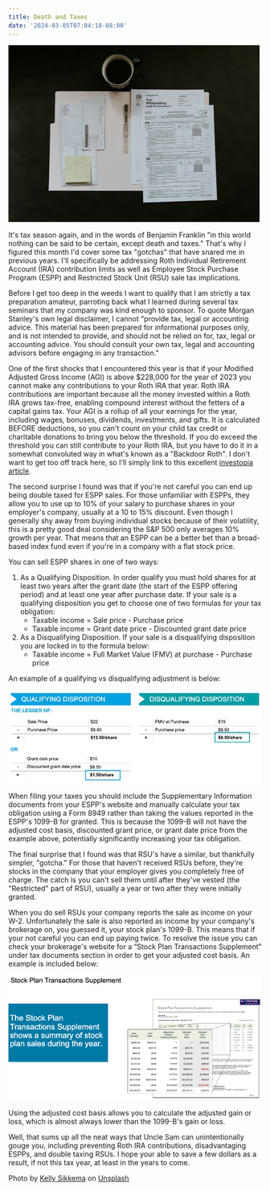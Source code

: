 ```yaml
---
title: Death and Taxes
date: '2024-03-05T07:04:18-08:00'
---
```

![Tax forms](/assets/taxes.jpg)

It's tax season again, and in the words of Benjamin Franklin "in this world nothing can be said to be certain, except death and taxes." That's why I figured this month I'd cover some tax "gotchas" that have snared me in previous years.  I'll specifically be addressing Roth Individual Retirement Account (IRA) contribution limits as well as Employee Stock Purchase Program (ESPP) and Restricted Stock Unit (RSU) sale tax implications.  

Before I get too deep in the weeds I want to qualify that I am strictly a tax preparation amateur, parroting back what I learned during several tax seminars that my company was kind enough to sponsor.  To quote Morgan Stanley's own legal disclaimer, I cannot "provide tax, legal or accounting advice. This material has been prepared for informational purposes only, and is not intended to provide, and should not be relied on for, tax, legal or accounting advice. You should consult your own tax, legal and accounting advisors before engaging in any transaction."

One of the first shocks that I encountered this year is that if your Modified Adjusted Gross Income (AGI) is above $228,000 for the year of 2023 you cannot make any contributions to your Roth IRA that year.  Roth IRA contributions are important because all the money invested within a Roth IRA grows tax-free, enabling compound interest without the fetters of a capital gains tax. Your AGI is a rollup of all your earnings for the year, including wages, bonuses, dividends, investments, and gifts.  It is calculated BEFORE deductions, so you can't count on your child tax credit or charitable donations to bring you below the threshold.  If you do exceed the threshold you can still contribute to your Roth IRA, but you have to do it in a somewhat convoluted way in what's known as a "Backdoor Roth". I don't want to get too off track here, so I'll simply link to this excellent [investopia article](https://www.investopedia.com/terms/b/backdoor-roth-ira.asp).

The second surprise I found was that if you're not careful you can end up being double taxed for ESPP sales.  For those unfamiliar with ESPPs, they allow you to use up to 10% of your salary to purchase shares in your employer's company, usually at a 10 to 15% discount.  Even though I generally shy away from buying individual stocks because of their volatility, this is a pretty good deal considering the S&P 500 only averages 10% growth per year. That means that an ESPP can be a better bet than a broad-based index fund even if you're in a company with a flat stock price. 

You can sell ESPP shares in one of two ways:

1. As a Qualifying Disposition. In order qualify you must hold shares for at least two years after the grant date (the start of the ESPP offering period) and at least one year after purchase date. If your sale is a qualifying disposition you get to choose one of two formulas for your tax obligation:
   * Taxable income = Sale price - Purchase price 
   * Taxable income = Grant date price - Discounted grant date price 
2. As a Disqualifying Disposition. If your sale is a disqualifying disposition you are locked in to the formula below:
   * Taxable income = Full Market Value (FMV) at purchase - Purchase price

An example of a qualifying vs disqualifying adjustment is below:

![Qualifying vs Disqualifying disposition](/assets/qualifying.jpg)



When filing your taxes you should include the Supplementary Information documents from your ESPP's website and manually calculate your tax obligation using a Form 8949 rather than taking the values reported in the ESPP's 1099-B for granted.  This is because the 1099-B will not have the adjusted cost basis, discounted grant price, or grant date price from the example above, potentially significantly increasing your tax obligation.

The final surprise that I found was that RSU's have a similar, but thankfully simpler, "gotcha."  For those that haven't received RSUs before, they're stocks in the company that your employer gives you completely free of charge.  The catch is you can't sell them until after they've vested (the "Restricted" part of RSU), usually a year or two after they were initially granted. 

When you do sell RSUs your company reports the sale as income on your W-2.  Unfortunately the sale is also reported as income by your company's brokerage on, you guessed it, your stock plan's 1099-B. This means that if your not careful you can end up paying twice.  To resolve the issue you can check your brokerage's website for a “Stock Plan Transactions Supplement” under tax documents section in order to get your adjusted cost basis. An example is included below:

![Stock Plan Transactions Supplement](/assets/transactions.png)

Using the adjusted cost basis allows you to calculate the adjusted gain or loss, which is almost always lower than the 1099-B's gain or loss.

Well, that sums up all the neat ways that Uncle Sam can unintentionally gouge you, including preventing Roth IRA contributions, disadvantaging ESPPs, and double taxing RSUs.  I hope your able to save a few dollars as a result, if not this tax year, at least in the years to come. 

Photo by <a href="https://unsplash.com/@kellysikkema?utm_content=creditCopyText&utm_medium=referral&utm_source=unsplash">Kelly Sikkema</a> on <a href="https://unsplash.com/photos/white-printed-paper-8DEDp6S93Po?utm_content=creditCopyText&utm_medium=referral&utm_source=unsplash">Unsplash</a>
